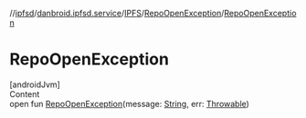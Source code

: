 //[ipfsd](../../../index.md)/[danbroid.ipfsd.service](../../index.md)/[IPFS](../index.md)/[RepoOpenException](index.md)/[RepoOpenException](-repo-open-exception.md)



# RepoOpenException  
[androidJvm]  
Content  
open fun [RepoOpenException](-repo-open-exception.md)(message: [String](https://developer.android.com/reference/kotlin/java/lang/String.html), err: [Throwable](https://developer.android.com/reference/kotlin/java/lang/Throwable.html))  



